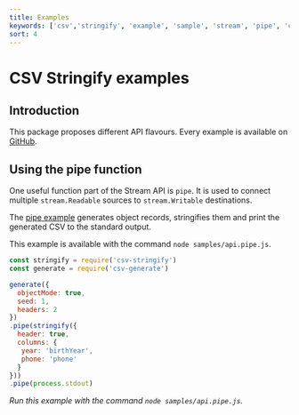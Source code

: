 ```yaml
---
title: Examples
keywords: ['csv','stringify', 'example', 'sample', 'stream', 'pipe', 'callback', 'sync', 'async']
sort: 4
---
```


# CSV Stringify examples

## Introduction

This package proposes different API flavours. Every example is available on [GitHub](https://github.com/adaltas/node-csv-stringify/tree/master/samples).

## Using the pipe function

One useful function part of the Stream API is `pipe`. It is used to connect
multiple `stream.Readable` sources to `stream.Writable` destinations.

The [pipe example](https://github.com/adaltas/node-csv-stringify/blob/master/samples/api.pipe.js) generates object records, stringifies them and print the generated CSV to the standard output.

This example is available with the command `node samples/api.pipe.js`.

```js
const stringify = require('csv-stringify')
const generate = require('csv-generate')

generate({
  objectMode: true,
  seed: 1,
  headers: 2
})
.pipe(stringify({
  header: true,
  columns: {
   year: 'birthYear',
   phone: 'phone'
  }
}))
.pipe(process.stdout)
```
_Run this example with the command `node samples/api.pipe.js`._

